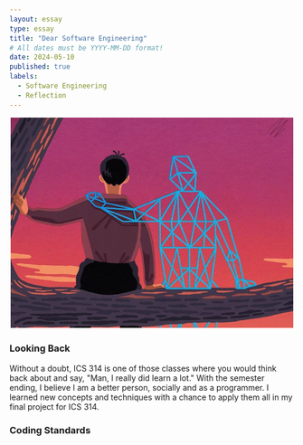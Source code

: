 ```yaml
---
layout: essay
type: essay
title: "Dear Software Engineering"
# All dates must be YYYY-MM-DD format!
date: 2024-05-10
published: true
labels:
  - Software Engineering
  - Reflection
---
```


<p align="center">
  <img width="500px" class="rounded pe-4" src="../img/AIxyn.jpg">
</p>

### Looking Back
Without a doubt, ICS 314 is one of those classes where you would think back about and say, "Man, I really did learn a lot." With the semester ending, I believe I am a better person, socially and as a programmer. I learned new concepts and techniques with a chance to apply them all in my final project for ICS 314. 

### Coding Standards
